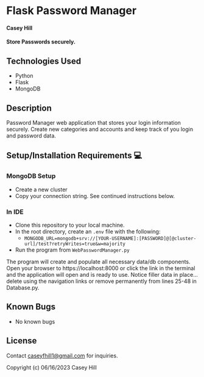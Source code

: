 # Flask Password Manager

#### **Casey Hill**

#### Store Passwords securely.

## **Technologies Used**

-   Python
-   Flask
-   MongoDB

## **Description**

Password Manager web application that stores your login information securely. Create new categories and accounts and keep track of you login and password data.

## **Setup/Installation Requirements** &#x1F4BB;

### **MongoDB Setup**

-   Create a new cluster
-   Copy your connection string. See continued instructions below.

### **In IDE**

-   Clone this repository to your local machine.
-   In the root directory, create an `.env` file with the following:
    -   `MONGODB_URL=mongodb+srv://[YOUR-USERNAME]:[PASSWORD]@[@cluster-url]/test?retryWrites=true&w=majority`
-   Run the program from `WebPasswordManager.py`

The program will create and populate all necessary data/db components.
Open your browser to https://localhost:8000 or click the link in the terminal and the application will open and is ready to use. Notice filler data in place... delete using the navigation links or remove permanently from lines 25-48 in Database.py.

## **Known Bugs**

-   No known bugs

## License

Contact [caseyfhill1@gmail.com](mailto:caseyfhill1@gmail.com?subject=Hello%20Casey,&body=You%20are%20amazing...) for inquiries.

Copyright (c) 06/16/2023 Casey Hill
